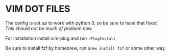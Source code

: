 # VIM DOT FILES

The config is set up to work with python 3, so be sure to have that fixed!
*This should not be much of problem now.*

For installation install vim-plug and run `:PlugInstall`

Be sure to install fzf by homebrew, run `brew install fzf`
or some other way.
